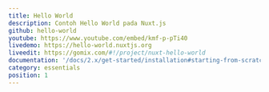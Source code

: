 ```yaml
---
title: Hello World
description: Contoh Hello World pada Nuxt.js
github: hello-world
youtube: https://www.youtube.com/embed/kmf-p-pTi40
livedemo: https://hello-world.nuxtjs.org
liveedit: https://gomix.com/#!/project/nuxt-hello-world
documentation: '/docs/2.x/get-started/installation#starting-from-scratch'
category: essentials
position: 1
---
```

